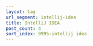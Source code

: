 ```yaml
---
layout: tag
url_segment: intellij-idea
title: IntelliJ IDEA
post_count: 4
sort_index: 9995-intellij idea
---
```


